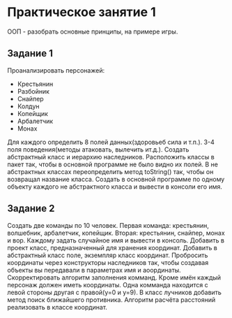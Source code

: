 # Практическое занятие 1

ООП - разобрать основные принципы, на примере игры.

## Задание 1

Проанализировать персонажей:

- Крестьянин
- Разбойник
- Снайпер
- Колдун
- Копейщик
- Арбалетчик
- Монах

Для каждого определить 8 полей данных(здоровьеб сила и т.п.).
3-4 поля поведения(методы атаковать, вылечить ит.д.). Создать абстрактный класс и иерархию наследников. 
Расположить классы в пакет так, чтобы в основной программе не было видно их полей.
В не абстрактных классах переопределить метод toString() так, чтобы он возвращал название класса.
Создать в основной программе по одному объекту каждого не абстрактного класса и вывести в консоли его имя.

## Задание 2

Создать две команды по 10 человек. Первая команда: крестьянин, волшебник, арбалетчик, копейщик. Вторая: крестьянин, снайпер, монах и вор. Каждому задать случайное имя и вывести в консоль. Добавить в проект класс, предназначенный для хранения координат. Добавить в абстрактный класс поле, экземпляр класс координат. Пробросить координаты через конструкторы наследников так, чтобы создавая объекты вы передавали в параметрах имя и аоординаты. Скорректировать алгоритм заполнения комманд. Кроме имён каждый персонаж должен иметь координаты. Одна комманда находится с левой стороны другая с правой(у=0 и у=9). В класс лучников добавить метод поиск ближайшего противника. Алгоритм расчёта расстояний реализовать в классе координат.
